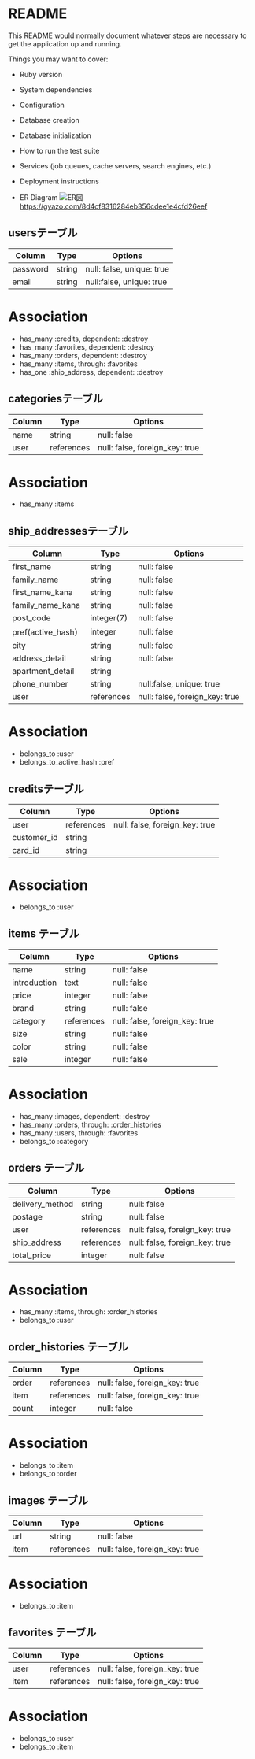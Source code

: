 # README

This README would normally document whatever steps are necessary to get the
application up and running.

Things you may want to cover:

* Ruby version

* System dependencies

* Configuration

* Database creation

* Database initialization

* How to run the test suite

* Services (job queues, cache servers, search engines, etc.)

* Deployment instructions

* ER Diagram
![ER図](https://gyazo.com/8d4cf8316284eb356cdee1e4cfd26eef "サンプル")
https://gyazo.com/8d4cf8316284eb356cdee1e4cfd26eef


## usersテーブル
|Column|Type|Options|
|------|----|-------|
|password|string|null: false, unique: true|
|email|string|null:false, unique: true|


# Association
- has_many :credits, dependent: :destroy
- has_many :favorites, dependent: :destroy
- has_many :orders, dependent: :destroy
- has_many :items, through:  :favorites
- has_one :ship_address, dependent: :destroy



## categoriesテーブル
|Column|Type|Options|
|------|----|-------|
|name|string|null: false|
|user|references|null: false, foreign_key: true|

# Association
- has_many :items


## ship_addressesテーブル
|Column|Type|Options|
|------|----|-------|
|first_name|string|null: false|
|family_name|string|null: false|
|first_name_kana|string|null: false|
|family_name_kana|string|null: false|
|post_code|integer(7)|null: false|
|pref(active_hash）|integer|null: false|
|city|string|null: false|
|address_detail|string|null: false|
|apartment_detail|string|
|phone_number|string|null:false, unique: true|
|user|references|null: false, foreign_key: true|


# Association
- belongs_to :user
- belongs_to_active_hash :pref



## creditsテーブル
|Column|Type|Options|
|------|----|-------|
|user|references|null: false, foreign_key: true|
|customer_id|string|
|card_id|string|


# Association
- belongs_to :user



## items テーブル
|Column|Type|Options|
|------|----|-------|
|name|string|null: false|
|introduction|text|null: false|
|price|integer|null: false|
|brand|string|null: false|
|category|references|null: false, foreign_key: true|
|size|string|null: false|
|color|string|null: false|
|sale|integer|null: false|

# Association
- has_many :images, dependent: :destroy
- has_many :orders, through:  :order_histories
- has_many :users, through:  :favorites
- belongs_to :category


## orders テーブル
|Column|Type|Options|
|------|----|-------|
|delivery_method|string|null: false|
|postage|string|null: false|
|user|references|null: false, foreign_key: true|
|ship_address|references|null: false, foreign_key: true|
|total_price|integer|null: false|

# Association
- has_many :items, through:  :order_histories
- belongs_to :user


## order_histories テーブル
|Column|Type|Options|
|------|----|-------|
|order|references|null: false, foreign_key: true|
|item|references|null: false, foreign_key: true|
|count|integer|null: false|


# Association
- belongs_to :item
- belongs_to :order



## images テーブル
|Column|Type|Options|
|------|----|-------|
|url|string|null: false|
|item|references|null: false, foreign_key: true|

# Association
- belongs_to :item



## favorites テーブル
|Column|Type|Options|
|------|----|-------|
|user|references|null: false, foreign_key: true|
|item|references|null: false, foreign_key: true|

# Association
- belongs_to :user
- belongs_to :item


